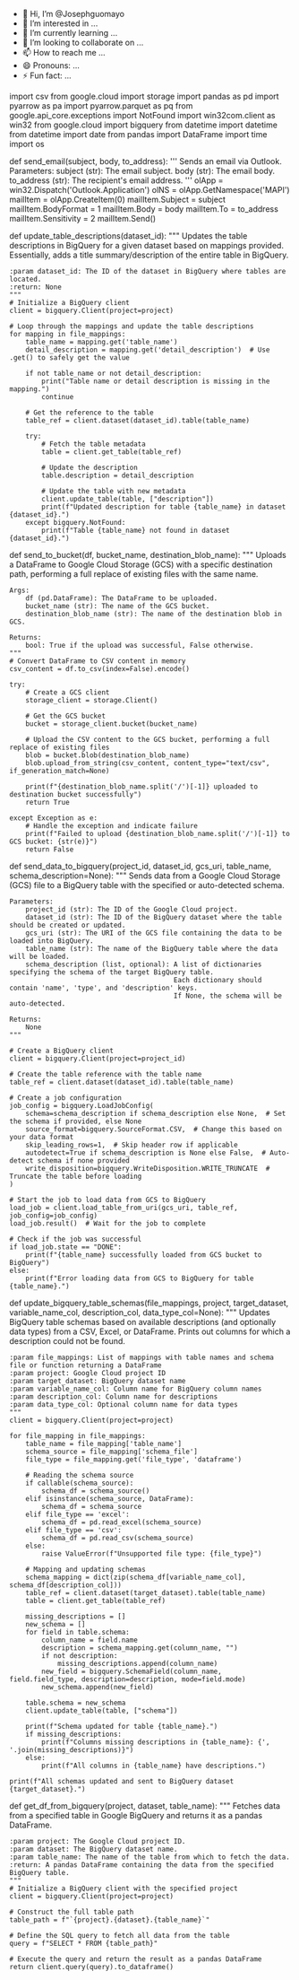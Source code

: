 - 👋 Hi, I’m @Josephguomayo
- 👀 I’m interested in ...
- 🌱 I’m currently learning ...
- 💞️ I’m looking to collaborate on ...
- 📫 How to reach me ...
- 😄 Pronouns: ...
- ⚡ Fun fact: ...

<!---
Josephguomayo/Josephguomayo is a ✨ special ✨ repository because its `README.md` (this file) appears on your GitHub profile.
You can click the Preview link to take a look at your changes.
--->
import csv
from google.cloud import storage
import pandas as pd
import pyarrow as pa
import pyarrow.parquet as pq
from google.api_core.exceptions import NotFound
import win32com.client as win32
from google.cloud import bigquery
from datetime import datetime
from datetime import date
from pandas import DataFrame
import time
import os

def send_email(subject, body, to_address):
    '''
    Sends an email via Outlook.
    Parameters:
        subject (str): The email subject.
        body (str): The email body.
        to_address (str): The recipient's email address.
    '''
    olApp = win32.Dispatch('Outlook.Application')
    olNS = olApp.GetNamespace('MAPI')
    mailItem = olApp.CreateItem(0)
    mailItem.Subject = subject
    mailItem.BodyFormat = 1
    mailItem.Body = body
    mailItem.To = to_address
    mailItem.Sensitivity = 2
    mailItem.Send()
  
def update_table_descriptions(dataset_id):
    """
    Updates the table descriptions in BigQuery for a given dataset based on mappings provided. Essentially, adds a title summary/description of the entire table in BigQuery. 
    
    :param dataset_id: The ID of the dataset in BigQuery where tables are located.
    :return: None
    """
    # Initialize a BigQuery client
    client = bigquery.Client(project=project)

    # Loop through the mappings and update the table descriptions
    for mapping in file_mappings:
        table_name = mapping.get('table_name')
        detail_description = mapping.get('detail_description')  # Use .get() to safely get the value

        if not table_name or not detail_description:
            print("Table name or detail description is missing in the mapping.")
            continue

        # Get the reference to the table
        table_ref = client.dataset(dataset_id).table(table_name)

        try:
            # Fetch the table metadata
            table = client.get_table(table_ref)
            
            # Update the description
            table.description = detail_description
            
            # Update the table with new metadata
            client.update_table(table, ["description"])
            print(f"Updated description for table {table_name} in dataset {dataset_id}.")
        except bigquery.NotFound:
            print(f"Table {table_name} not found in dataset {dataset_id}.")

def send_to_bucket(df, bucket_name, destination_blob_name):
    """
    Uploads a DataFrame to Google Cloud Storage (GCS) with a specific destination path, performing a full replace
    of existing files with the same name.

    Args:
        df (pd.DataFrame): The DataFrame to be uploaded.
        bucket_name (str): The name of the GCS bucket.
        destination_blob_name (str): The name of the destination blob in GCS.

    Returns:
        bool: True if the upload was successful, False otherwise.
    """
    # Convert DataFrame to CSV content in memory
    csv_content = df.to_csv(index=False).encode()

    try:
        # Create a GCS client
        storage_client = storage.Client()

        # Get the GCS bucket
        bucket = storage_client.bucket(bucket_name)

        # Upload the CSV content to the GCS bucket, performing a full replace of existing files
        blob = bucket.blob(destination_blob_name)
        blob.upload_from_string(csv_content, content_type="text/csv", if_generation_match=None)

        print(f"{destination_blob_name.split('/')[-1]} uploaded to destination bucket successfully")
        return True

    except Exception as e:
        # Handle the exception and indicate failure
        print(f"Failed to upload {destination_blob_name.split('/')[-1]} to GCS bucket: {str(e)}")
        return False

def send_data_to_bigquery(project_id, dataset_id, gcs_uri, table_name, schema_description=None):
    """
    Sends data from a Google Cloud Storage (GCS) file to a BigQuery table with the specified or auto-detected schema.

    Parameters:
        project_id (str): The ID of the Google Cloud project.
        dataset_id (str): The ID of the BigQuery dataset where the table should be created or updated.
        gcs_uri (str): The URI of the GCS file containing the data to be loaded into BigQuery.
        table_name (str): The name of the BigQuery table where the data will be loaded.
        schema_description (list, optional): A list of dictionaries specifying the schema of the target BigQuery table.
                                             Each dictionary should contain 'name', 'type', and 'description' keys.
                                             If None, the schema will be auto-detected.

    Returns:
        None
    """

    # Create a BigQuery client
    client = bigquery.Client(project=project_id)

    # Create the table reference with the table name
    table_ref = client.dataset(dataset_id).table(table_name)

    # Create a job configuration
    job_config = bigquery.LoadJobConfig(
        schema=schema_description if schema_description else None,  # Set the schema if provided, else None
        source_format=bigquery.SourceFormat.CSV,  # Change this based on your data format
        skip_leading_rows=1,  # Skip header row if applicable
        autodetect=True if schema_description is None else False,  # Auto-detect schema if none provided
        write_disposition=bigquery.WriteDisposition.WRITE_TRUNCATE  # Truncate the table before loading
    )

    # Start the job to load data from GCS to BigQuery
    load_job = client.load_table_from_uri(gcs_uri, table_ref, job_config=job_config)
    load_job.result()  # Wait for the job to complete

    # Check if the job was successful
    if load_job.state == "DONE":
        print(f"{table_name} successfully loaded from GCS bucket to BigQuery")
    else:
        print(f"Error loading data from GCS to BigQuery for table {table_name}.")

def update_bigquery_table_schemas(file_mappings, project, target_dataset, variable_name_col, description_col, data_type_col=None):
    """
    Updates BigQuery table schemas based on available descriptions (and optionally data types) from a CSV, Excel, or DataFrame.
    Prints out columns for which a description could not be found.

    :param file_mappings: List of mappings with table names and schema file or function returning a DataFrame
    :param project: Google Cloud project ID
    :param target_dataset: BigQuery dataset name
    :param variable_name_col: Column name for BigQuery column names
    :param description_col: Column name for descriptions
    :param data_type_col: Optional column name for data types
    """
    client = bigquery.Client(project=project)

    for file_mapping in file_mappings:
        table_name = file_mapping['table_name']
        schema_source = file_mapping['schema_file']
        file_type = file_mapping.get('file_type', 'dataframe')

        # Reading the schema source
        if callable(schema_source):
            schema_df = schema_source()
        elif isinstance(schema_source, DataFrame):
            schema_df = schema_source
        elif file_type == 'excel':
            schema_df = pd.read_excel(schema_source)
        elif file_type == 'csv':
            schema_df = pd.read_csv(schema_source)
        else:
            raise ValueError(f"Unsupported file type: {file_type}")

        # Mapping and updating schemas
        schema_mapping = dict(zip(schema_df[variable_name_col], schema_df[description_col]))
        table_ref = client.dataset(target_dataset).table(table_name)
        table = client.get_table(table_ref)

        missing_descriptions = []
        new_schema = []
        for field in table.schema:
            column_name = field.name
            description = schema_mapping.get(column_name, "")
            if not description:
                missing_descriptions.append(column_name)
            new_field = bigquery.SchemaField(column_name, field.field_type, description=description, mode=field.mode)
            new_schema.append(new_field)

        table.schema = new_schema
        client.update_table(table, ["schema"])

        print(f"Schema updated for table {table_name}.")
        if missing_descriptions:
            print(f"Columns missing descriptions in {table_name}: {', '.join(missing_descriptions)}")
        else:
            print(f"All columns in {table_name} have descriptions.")

    print(f"All schemas updated and sent to BigQuery dataset {target_dataset}.")

def get_df_from_bigquery(project, dataset, table_name):
    """
    Fetches data from a specified table in Google BigQuery and returns it as a pandas DataFrame.

    :param project: The Google Cloud project ID.
    :param dataset: The BigQuery dataset name.
    :param table_name: The name of the table from which to fetch the data.
    :return: A pandas DataFrame containing the data from the specified BigQuery table.
    """
    # Initialize a BigQuery client with the specified project
    client = bigquery.Client(project=project)

    # Construct the full table path
    table_path = f"`{project}.{dataset}.{table_name}`"

    # Define the SQL query to fetch all data from the table
    query = f"SELECT * FROM {table_path}"

    # Execute the query and return the result as a pandas DataFrame
    return client.query(query).to_dataframe()
